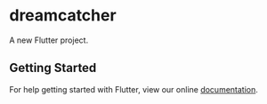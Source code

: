 # dreamcatcher

A new Flutter project.

## Getting Started

For help getting started with Flutter, view our online
[documentation](https://flutter.io/).
